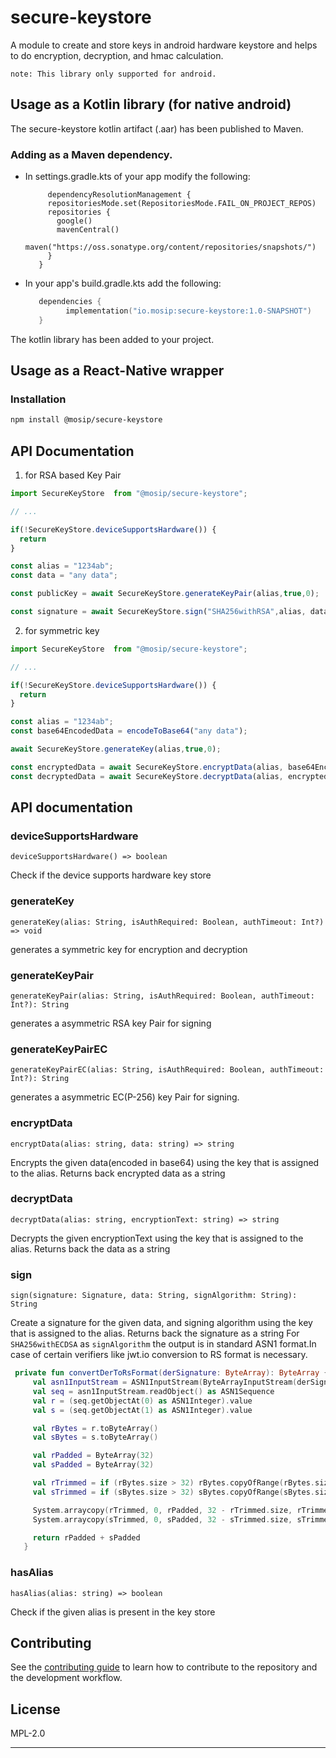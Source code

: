 # secure-keystore
A module to create and store keys in android hardware keystore and helps to do encryption, decryption, and hmac calculation.

`note: This library only supported for android.`

## Usage as a Kotlin library (for native android)
The secure-keystore kotlin artifact (.aar) has been published to Maven.
### Adding as a Maven dependency.
- In settings.gradle.kts of your app modify the following:
  ```
       dependencyResolutionManagement {
       repositoriesMode.set(RepositoriesMode.FAIL_ON_PROJECT_REPOS)
       repositories {
         google()
         mavenCentral()
         maven("https://oss.sonatype.org/content/repositories/snapshots/")
       }
     }
  ```
- In your app's build.gradle.kts add the following:
  ```kotlin
     dependencies {
           implementation("io.mosip:secure-keystore:1.0-SNAPSHOT")
     }
  ```
 The kotlin library has been added to your project.

## Usage as a React-Native wrapper

### Installation

```sh
npm install @mosip/secure-keystore
```

## API Documentation

1. for RSA based Key Pair

```js
import SecureKeyStore  from "@mosip/secure-keystore";

// ...

if(!SecureKeyStore.deviceSupportsHardware()) {
  return
}

const alias = "1234ab";
const data = "any data";

const publicKey = await SecureKeyStore.generateKeyPair(alias,true,0);

const signature = await SecureKeyStore.sign("SHA256withRSA",alias, data)

```


2. for symmetric key

```js
import SecureKeyStore  from "@mosip/secure-keystore";

// ...

if(!SecureKeyStore.deviceSupportsHardware()) {
  return
}

const alias = "1234ab";
const base64EncodedData = encodeToBase64("any data");

await SecureKeyStore.generateKey(alias,true,0);

const encryptedData = await SecureKeyStore.encryptData(alias, base64EncodedData)
const decryptedData = await SecureKeyStore.decryptData(alias, encryptedData)

```


## API documentation

### deviceSupportsHardware

`deviceSupportsHardware() => boolean`

Check if the device supports hardware key store


### generateKey

`generateKey(alias: String, isAuthRequired: Boolean, authTimeout: Int?) => void`

generates a symmetric key for encryption and decryption

### generateKeyPair

`generateKeyPair(alias: String, isAuthRequired: Boolean, authTimeout: Int?): String`

generates a asymmetric RSA key Pair for signing

### generateKeyPairEC

`generateKeyPairEC(alias: String, isAuthRequired: Boolean, authTimeout: Int?): String`

generates a asymmetric EC(P-256) key Pair for signing.

### encryptData

`encryptData(alias: string, data: string) => string`

Encrypts the given data(encoded in base64) using the key that is assigned to the alias. Returns back encrypted data as a string

### decryptData

`decryptData(alias: string, encryptionText: string) => string`

Decrypts the given encryptionText using the key that is assigned to the alias. Returns back the data as a string

### sign

`sign(signature: Signature, data: String, signAlgorithm: String): String`

Create a signature for the given data, and signing algorithm using the key that is assigned to the alias. Returns back the signature as a string
For `SHA256withECDSA` as `signAlgorithm` the output is in standard ASN1 format.In case of certain verifiers like jwt.io conversion to RS format is necessary.

```kotlin
 private fun convertDerToRsFormat(derSignature: ByteArray): ByteArray {
     val asn1InputStream = ASN1InputStream(ByteArrayInputStream(derSignature))
     val seq = asn1InputStream.readObject() as ASN1Sequence
     val r = (seq.getObjectAt(0) as ASN1Integer).value
     val s = (seq.getObjectAt(1) as ASN1Integer).value

     val rBytes = r.toByteArray()
     val sBytes = s.toByteArray()

     val rPadded = ByteArray(32)
     val sPadded = ByteArray(32)

     val rTrimmed = if (rBytes.size > 32) rBytes.copyOfRange(rBytes.size - 32, rBytes.size) else rBytes
     val sTrimmed = if (sBytes.size > 32) sBytes.copyOfRange(sBytes.size - 32, sBytes.size) else sBytes

     System.arraycopy(rTrimmed, 0, rPadded, 32 - rTrimmed.size, rTrimmed.size)
     System.arraycopy(sTrimmed, 0, sPadded, 32 - sTrimmed.size, sTrimmed.size)

     return rPadded + sPadded
   }
```
### hasAlias

`hasAlias(alias: string) => boolean`

Check if the given alias is present in the key store


## Contributing

See the [contributing guide](../CONTRIBUTING.md) to learn how to contribute to the repository and the development workflow.

## License

MPL-2.0

---

